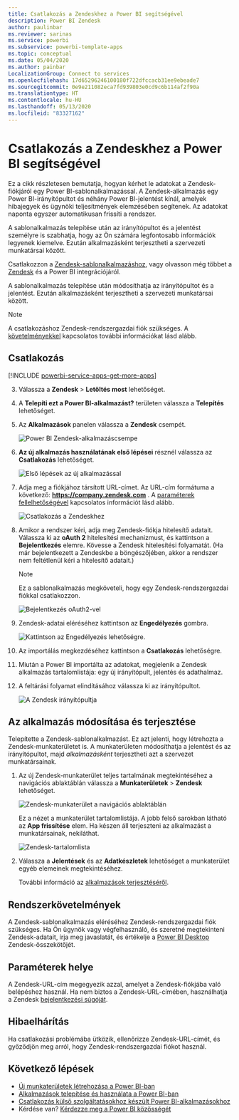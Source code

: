 ```yaml
---
title: Csatlakozás a Zendeskhez a Power BI segítségével
description: Power BI Zendesk
author: paulinbar
ms.reviewer: sarinas
ms.service: powerbi
ms.subservice: powerbi-template-apps
ms.topic: conceptual
ms.date: 05/04/2020
ms.author: painbar
LocalizationGroup: Connect to services
ms.openlocfilehash: 17d65296246100180f722dfccacb31ee9ebeade7
ms.sourcegitcommit: 0e9e211082eca7fd939803e0cd9c6b114af2f90a
ms.translationtype: HT
ms.contentlocale: hu-HU
ms.lasthandoff: 05/13/2020
ms.locfileid: "83327162"
---
```

# <a name="connect-to-zendesk-with-power-bi"></a>Csatlakozás a Zendeskhez a Power BI segítségével

Ez a cikk részletesen bemutatja, hogyan kérhet le adatokat a Zendesk-fiókjáról egy Power BI-sablonalkalmazással. A Zendesk-alkalmazás egy Power BI-irányítópultot és néhány Power BI-jelentést kínál, amelyek hibajegyek és ügynöki teljesítmények elemzésében segítenek. Az adatokat naponta egyszer automatikusan frissíti a rendszer. 

A sablonalkalmazás telepítése után az irányítópultot és a jelentést személyre is szabhatja, hogy az Ön számára legfontosabb információk legyenek kiemelve. Ezután alkalmazásként terjesztheti a szervezeti munkatársai között.

Csatlakozzon a [Zendesk-sablonalkalmazáshoz](https://app.powerbi.com/getdata/services/zendesk), vagy olvasson még többet a [Zendesk](https://powerbi.microsoft.com/integrations/zendesk) és a Power BI integrációjáról.

A sablonalkalmazás telepítése után módosíthatja az irányítópultot és a jelentést. Ezután alkalmazásként terjesztheti a szervezeti munkatársai között.

>[!NOTE]
>A csatlakozáshoz Zendesk-rendszergazdai fiók szükséges. A [követelményekkel](#system-requirements) kapcsolatos további információkat lásd alább.

## <a name="how-to-connect"></a>Csatlakozás

[!INCLUDE [powerbi-service-apps-get-more-apps](../includes/powerbi-service-apps-get-more-apps.md)]

3. Válassza a **Zendesk** \> **Letöltés most** lehetőséget.
4. A **Telepíti ezt a Power BI-alkalmazást?** területen válassza a **Telepítés** lehetőséget.
4. Az **Alkalmazások** panelen válassza a **Zendesk** csempét.

    ![Power BI Zendesk-alkalmazáscsempe](media/service-connect-to-zendesk/power-bi-zendesk-tile.png)

6. **Az új alkalmazás használatának első lépései** résznél válassza az **Csatlakozás** lehetőséget.

    ![Első lépések az új alkalmazással](media/service-connect-to-zendesk/power-bi-new-app-connect-get-started.png)

4. Adja meg a fiókjához társított URL-címet. Az URL-cím formátuma a következő: **https://company.zendesk.com** . A [paraméterek fellelhetőségével](#finding-parameters) kapcsolatos információt lásd alább.
   
   ![Csatlakozás a Zendeskhez](media/service-connect-to-zendesk/pbi_zendeskconnect.png)

5. Amikor a rendszer kéri, adja meg Zendesk-fiókja hitelesítő adatait.  Válassza ki az **oAuth 2** hitelesítési mechanizmust, és kattintson a **Bejelentkezés** elemre. Kövesse a Zendesk hitelesítési folyamatát. (Ha már bejelentkezett a Zendeskbe a böngészőjében, akkor a rendszer nem feltétlenül kéri a hitelesítő adatait.)
   
   > [!NOTE]
   > Ez a sablonalkalmazás megköveteli, hogy egy Zendesk-rendszergazdai fiókkal csatlakozzon. 
   > 
   
   ![Bejelentkezés oAuth2-vel](media/service-connect-to-zendesk/pbi_zendesksignin.png)
6. Zendesk-adatai eléréséhez kattintson az **Engedélyezés** gombra.
   
   ![Kattintson az Engedélyezés lehetőségre.](media/service-connect-to-zendesk/zendesk2.jpg)
7. Az importálás megkezdéséhez kattintson a **Csatlakozás** lehetőségre. 
8. Miután a Power BI importálta az adatokat, megjelenik a Zendesk alkalmazás tartalomlistája: egy új irányítópult, jelentés és adathalmaz.
9. A feltárási folyamat elindításához válassza ki az irányítópultot.

    ![A Zendesk irányítópultja](media/service-connect-to-zendesk/power-bi-zendesk-dashboard.png)
   
## <a name="modify-and-distribute-your-app"></a>Az alkalmazás módosítása és terjesztése

Telepítette a Zendesk-sablonalkalmazást. Ez azt jelenti, hogy létrehozta a Zendesk-munkaterületet is. A munkaterületen módosíthatja a jelentést és az irányítópultot, majd *alkalmazásként* terjesztheti azt a szervezet munkatársainak. 

1. Az új Zendesk-munkaterület teljes tartalmának megtekintéséhez a navigációs ablaktáblán válassza a **Munkaterületek** > **Zendesk** lehetőséget. 

    ![Zendesk-munkaterület a navigációs ablaktáblán](media/service-connect-to-zendesk/power-bi-zendesk-workspace-left-nav.png)

    Ez a nézet a munkaterület tartalomlistája. A jobb felső sarokban látható az **App frissítése** elem. Ha készen áll terjeszteni az alkalmazást a munkatársainak, nekiláthat. 

    ![Zendesk-tartalomlista](media/service-connect-to-zendesk/power-bi-zendesk-content-list.png)

2. Válassza a **Jelentések** és az **Adatkészletek** lehetőséget a munkaterület egyéb elemeinek megtekintéséhez.

    További információ az [alkalmazások terjesztéséről](../collaborate-share/service-create-distribute-apps.md).

## <a name="system-requirements"></a>Rendszerkövetelmények
A Zendesk-sablonalkalmazás eléréséhez Zendesk-rendszergazdai fiók szükséges. Ha Ön ügynök vagy végfelhasználó, és szeretné megtekinteni Zendesk-adatait, írja meg javaslatát, és értékelje a [Power BI Desktop](desktop-connect-to-data.md) Zendesk-összekötőjét.

## <a name="finding-parameters"></a>Paraméterek helye
A Zendesk-URL-cím megegyezik azzal, amelyet a Zendesk-fiókjába való belépéshez használ. Ha nem biztos a Zendesk-URL-címében, használhatja a Zendesk [bejelentkezési súgóját](https://www.zendesk.com/login/).

## <a name="troubleshooting"></a>Hibaelhárítás
Ha csatlakozási problémába ütközik, ellenőrizze Zendesk-URL-címét, és győződjön meg arról, hogy Zendesk-rendszergazdai fiókot használ.

## <a name="next-steps"></a>Következő lépések

* [Új munkaterületek létrehozása a Power BI-ban](../collaborate-share/service-create-the-new-workspaces.md)
* [Alkalmazások telepítése és használata a Power BI-ban](../consumer/end-user-apps.md)
* [Csatlakozás külső szolgáltatásokhoz készült Power BI-alkalmazásokhoz](service-connect-to-services.md)
* Kérdése van? [Kérdezze meg a Power BI közösségét](https://community.powerbi.com/)
